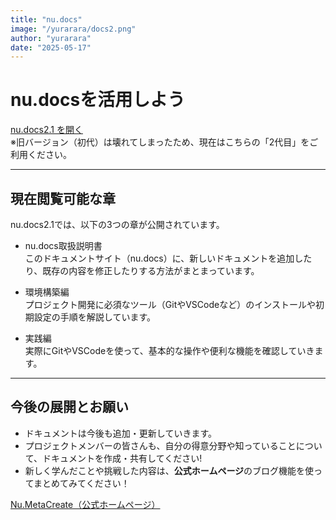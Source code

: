 ```yaml
---
title: "nu.docs"
image: "/yurarara/docs2.png"
author: "yurarara"
date: "2025-05-17"
---
```


# nu.docsを活用しよう

[ nu.docs2.1 を開く](https://yurarara23.github.io/nu.docs2.1/)  
※旧バージョン（初代）は壊れてしまったため、現在はこちらの「2代目」をご利用ください。

---

##  現在閲覧可能な章

nu.docs2.1では、以下の3つの章が公開されています。

- nu.docs取扱説明書  
このドキュメントサイト（nu.docs）に、新しいドキュメントを追加したり、既存の内容を修正したりする方法がまとまっています。

- 環境構築編  
プロジェクト開発に必須なツール（GitやVSCodeなど）のインストールや初期設定の手順を解説しています。

- 実践編  
実際にGitやVSCodeを使って、基本的な操作や便利な機能を確認していきます。

---

##  今後の展開とお願い

- ドキュメントは今後も追加・更新していきます。
- プロジェクトメンバーの皆さんも、自分の得意分野や知っていることについて、ドキュメントを作成・共有してください!
- 新しく学んだことや挑戦した内容は、**公式ホームページ**のブログ機能を使ってまとめてみてください！

[ Nu.MetaCreate（公式ホームページ）](https://nu-meta.vercel.app/)
